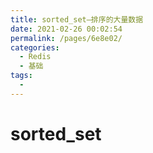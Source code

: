 ```yaml
---
title: sorted_set—排序的大量数据
date: 2021-02-26 00:02:54
permalink: /pages/6e8e02/
categories:
  - Redis
  - 基础
tags:
  -
---
```


# sorted_set
